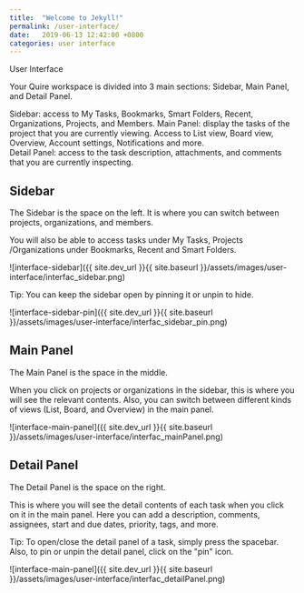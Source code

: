 ```yaml
---
title:  "Welcome to Jekyll!"
permalink: /user-interface/
date:   2019-06-13 12:42:00 +0800
categories: user interface
---
```



User Interface

Your Quire workspace is divided into 3 main sections: Sidebar, Main Panel, and Detail Panel. 

Sidebar: access to My Tasks, Bookmarks, Smart Folders, Recent, Organizations, Projects, and Members.
Main Panel: display the tasks of the project that you are currently viewing. Access to List view, Board view, Overview, Account settings, Notifications and more.  
Detail Panel:  access to the task description, attachments, and comments that you are currently inspecting.



## Sidebar 
The Sidebar is the space on the left. It is where you can switch between projects, organizations, and members.

You will also be able to access tasks under My Tasks, Projects /Organizations under Bookmarks, Recent and Smart Folders. 


![interface-sidebar]({{ site.dev_url }}{{ site.baseurl }}/assets/images/user-interface/interfac_sidebar.png)


Tip: You can keep the sidebar open by pinning it or unpin to hide.

![interface-sidebar-pin]({{ site.dev_url }}{{ site.baseurl }}/assets/images/user-interface/interfac_sidebar_pin.png)



## Main Panel
The Main Panel is the space in the middle.

When you click on projects or organizations in the sidebar, this is where you will see the relevant contents.
Also, you can switch between different kinds of views (List, Board, and Overview) in the main panel. 


![interface-main-panel]({{ site.dev_url }}{{ site.baseurl }}/assets/images/user-interface/interfac_mainPanel.png)






## Detail Panel 
The Detail Panel is the space on the right.

This is where you will see the detail contents of each task when you click on it in the main panel.
Here you can add a description, comments, assignees, start and due dates, priority, tags, and more.

Tip: To open/close the detail panel of a task, simply press the spacebar. Also, to pin or unpin the detail panel, click on the "pin" icon.



![interface-main-panel]({{ site.dev_url }}{{ site.baseurl }}/assets/images/user-interface/interfac_detailPanel.png)










